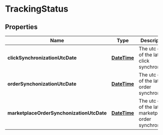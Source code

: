 
# TrackingStatus

## Properties
Name | Type | Description | Notes
------------ | ------------- | ------------- | -------------
**clickSynchronizationUtcDate** | [**DateTime**](DateTime.md) | The utc date of the latest click synchronized | 
**orderSynchonizationUtcDate** | [**DateTime**](DateTime.md) | The utc date of the latest order synchronized | 
**marketplaceOrderSynchonizationUtcDate** | [**DateTime**](DateTime.md) | The utc date of the latest marketplace order synchronized | 



